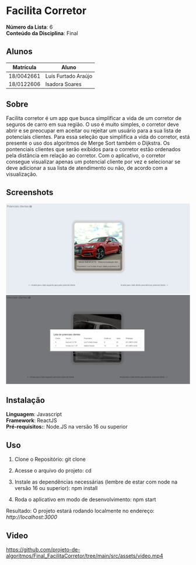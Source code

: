 # Facilita Corretor

**Número da Lista**: 6<br>
**Conteúdo da Disciplina**: Final<br>

## Alunos

| Matrícula  | Aluno               |
| ---------- | ------------------- |
| 18/0042661 | Luís Furtado Araújo |
| 18/0122606 | Isadora Soares      |

## Sobre

Facilita corretor é um app que busca simplificar a vida de um corretor de seguros de carro em sua região. O uso é muito simples, o corretor deve abrir e se preocupar em aceitar ou rejeitar um usuário para a sua lista de potenciais clientes. Para essa seleção que simplifica a vida do corretor, está presente o uso dos algoritmos de Merge Sort também o Dijkstra. Os pontenciais clientes que serão exibidos para o corretor estão ordenados pela distância em relação ao corretor. Com o aplicativo, o corretor consegue visualizar apenas um potencial cliente por vez e selecionar se deve adicionar a sua lista de atendimento ou não, de acordo com a visualização.

## Screenshots

![foto](/src/assets/screen1.png)
![foto2](/src/assets/screen2.png)

## Instalação

**Linguagem**: Javascript<br>
**Framework**: ReactJS<br>
**Pré-requisitos:**: Node.JS na versão 16 ou superior<br>

## Uso

1. Clone o Repositório: git clone <br>

2. Acesse o arquivo do projeto: cd <br>

3. Instale as dependências necessárias (lembre de estar com node na versão 16 ou superior): npm install <br>

4. Roda o aplicativo em modo de desenvolvimento: npm start<br>

Resultado: O projeto estará rodando localmente no endereço: _http://localhost:3000_

## Video

https://github.com/projeto-de-algoritmos/Final_FacilitaCorretor/tree/main/src/assets/video.mp4
